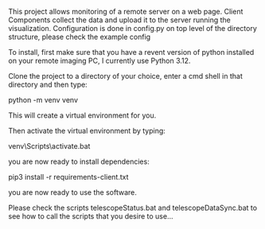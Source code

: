 This project allows monitoring of a remote server on a web page.
Client Components collect the data and upload it to the server running the visualization.
Configuration is done in config.py on top level of the directory structure, please check the example config

To install, first make sure that you have a revent version of python installed on your remote imaging PC, I currently use Python 3.12.

Clone the project to a directory of your choice, enter a cmd shell in that directory and then type:

python -m venv venv

This will create a virtual environment for you.

Then activate the virtual environment by typing:

venv\Scripts\activate.bat

you are now ready to install dependencies:

pip3 install -r requirements-client.txt

you are now ready to use the software.

Please check the scripts telescopeStatus.bat and telescopeDataSync.bat to see how to call the scripts that you desire to use...

